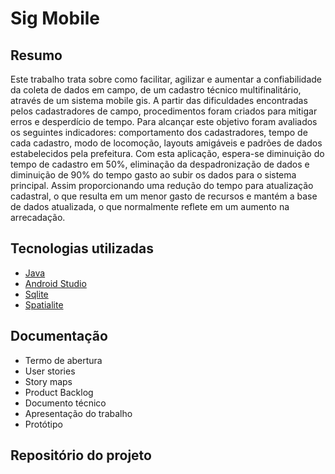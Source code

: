 # Sig Mobile

## Resumo

Este trabalho trata sobre como facilitar, agilizar e aumentar a confiabilidade da coleta de dados em campo, de um cadastro técnico multifinalitário, através de um sistema mobile gis. A partir das dificuldades encontradas pelos cadastradores de campo, procedimentos foram criados para mitigar erros e desperdício de tempo. Para alcançar este objetivo foram avaliados os seguintes indicadores: comportamento dos cadastradores, tempo de cada cadastro, modo de locomoção, layouts amigáveis e padrões de dados estabelecidos pela prefeitura. Com esta aplicação, espera-se diminuição do tempo de cadastro em 50%, eliminação da despadronização de dados e diminuição de 90% do tempo gasto ao subir os dados para o sistema principal. Assim proporcionando uma redução do tempo para atualização cadastral, o que resulta em um menor gasto de recursos e mantém a base de dados atualizada, o que normalmente reflete em um aumento na arrecadação.

## Tecnologias utilizadas
- [Java](https://www.oracle.com/br/java/technologies/)
- [Android Studio](https://developer.android.com/studio)
- [Sqlite](https://www.sqlite.org/index.html)
- [Spatialite](https://www.gaia-gis.it/fossil/libspatialite/index)


## Documentação
- Termo de abertura
- User stories
- Story maps
- Product Backlog
- Documento técnico
- Apresentação do trabalho
- Protótipo

## Repositório do projeto
